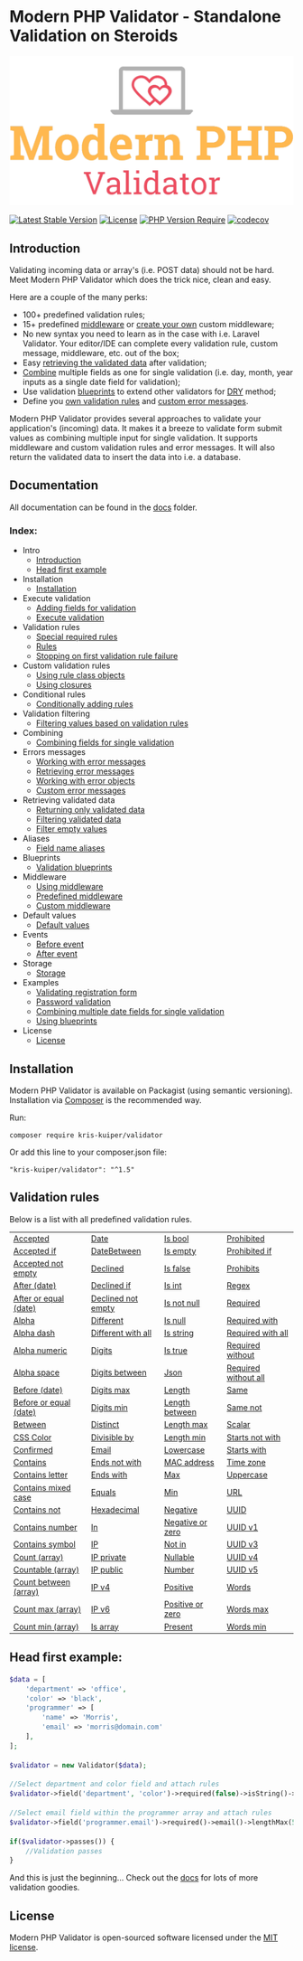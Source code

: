 Modern PHP Validator - Standalone Validation on Steroids
====================

![Modern PHP Validator](logo.png)

[![Latest Stable Version](http://poser.pugx.org/kris-kuiper/validator/v)](https://packagist.org/packages/kris-kuiper/validator)
[![License](http://poser.pugx.org/kris-kuiper/validator/license)](https://packagist.org/packages/kris-kuiper/validator)
[![PHP Version Require](http://poser.pugx.org/kris-kuiper/validator/require/php)](https://packagist.org/packages/kris-kuiper/validator)
[![codecov](https://codecov.io/gh/kris-kuiper/validator/branch/master/graph/badge.svg)](https://codecov.io/gh/kris-kuiper/validator)




## Introduction
Validating incoming data or array's (i.e. POST data) should not be hard. Meet Modern PHP Validator which does the trick nice, clean and easy.

Here are a couple of the many perks:

- 100+ predefined validation rules;
- 15+ predefined [middleware](/docs/13%20-%20Middleware/13.2%20-%20Predefined%20middleware.md) or [create your own](/docs/13%20-%20Middleware/13.3%20-%20Custom%20middleware.md) custom middleware;
- No new syntax you need to learn as in the case with i.e. Laravel Validator. Your editor/IDE can complete every validation rule, custom message, middleware, etc. out of the box;
- Easy [retrieving the validated data](/docs/10%20-%20Retrieving%20validated%20data/10.1%20-%20Returning%20only%20validated%20data.md) after validation;
- [Combine](/docs/08%20-%20Combining%20fields%20for%20single%20validation/8.1%20-%20Combining%20fields.md) multiple fields as one for single validation (i.e. day, month, year inputs as a single date field for validation);
- Use validation [blueprints](/docs/12%20-%20Validation%20blueprints/12.1%20-%20Using%20blueprints.md) to extend other validators for [DRY](https://en.wikipedia.org/wiki/Don%27t_repeat_yourself) method;
- Define you [own validation rules](/docs/05%20-%20Custom%20validation%20rules/5.2%20-%20Using%20closures.md) and [custom error messages](/docs/09%20-%20Errors%20messages/9.4%20-%20Custom%20error%20messages.md).

Modern PHP Validator provides several approaches to validate your application's (incoming) data. It makes it a breeze to validate form submit values as combining multiple input for single validation. It supports middleware and custom validation rules and error messages. It will also return the validated data to insert the data into i.e. a database.



## Documentation
All documentation can be found in the [docs](/docs) folder.

### Index:

- Intro
  - [Introduction](/docs/01%20-%20Intro/1.1%20-%20Introduction.md)
  - [Head first example](/docs/01%20-%20Intro/1.2%20-%20Head%20first%20example.md)
- Installation
  - [Installation](/docs/02%20-%20Installation/2.1%20-%20Installation.md)
- Execute validation
  - [Adding fields for validation](/docs/03%20-%20Execute%20validation/3.1%20-%20Adding%20fields%20for%20validation.md)
  - [Execute validation](/docs/03%20-%20Execute%20validation/3.2%20-%20Execute%20validation.md)
- Validation rules
  - [Special required rules](/docs/04%20-%20Validation%20rules/4.1%20-%20Special%20required%20rules.md)
  - [Rules](/docs/04%20-%20Validation%20rules/4.2%20-%20Rules.md)
  - [Stopping on first validation rule failure](/docs/04%20-%20Validation%20rules/4.3%20-%20Stopping%20on%20first%20validation%20rule%20failure.md)
- Custom validation rules
  - [Using rule class objects](/docs/05%20-%20Custom%20validation%20rules/5.1%20-%20Using%20rule%20class%20objects.md)
  - [Using closures](/docs/05%20-%20Custom%20validation%20rules/5.2%20-%20Using%20closures.md)
- Conditional rules
  - [Conditionally adding rules](/docs/06%20-%20Conditional%20validation/6.1%20-%20Conditionally%20adding%20rules.md)
- Validation filtering
  - [Filtering values based on validation rules](/docs/07%20-%20Filtering%20values%20based%20on%20rules/7.1%20-%20Filtering%20values%20based%20on%20validation%20rules.md)
- Combining
  - [Combining fields for single validation](/docs/08%20-%20Combining%20fields%20for%20single%20validation/8.1%20-%20Combining%20fields.md)
- Errors messages
  - [Working with error messages](/docs/09%20-%20Errors%20messages/9.1%20-%20Working%20with%20error%20messages.md)
  - [Retrieving error messages](/docs/09%20-%20Errors%20messages/9.2%20-%20Retrieving%20error%20messages.md)
  - [Working with error objects](/docs/09%20-%20Errors%20messages/9.3%20-%20Working%20with%20error%20objects.md)
  - [Custom error messages](/docs/09%20-%20Errors%20messages/9.4%20-%20Custom%20error%20messages.md)
- Retrieving validated data
  - [Returning only validated data](/docs/10%20-%20Retrieving%20validated%20data/10.1%20-%20Returning%20only%20validated%20data.md)
  - [Filtering validated data](/docs/10%20-%20Retrieving%20validated%20data/10.2%20-%20Filtering%20validated%20data.md)
  - [Filter empty values](/docs/10%20-%20Retrieving%20validated%20data/10.3%20-%20Filter%20empty%20values.md)
- Aliases
  - [Field name aliases](/docs/11%20-%20Field%20name%20aliases/11.1%20-%20Aliases.md)
- Blueprints
  - [Validation blueprints](/docs/12%20-%20Validation%20blueprints/12.1%20-%20Using%20blueprints.md)
- Middleware
  - [Using middleware](/docs/13%20-%20Middleware/13.1%20-%20Using%20middleware.md)
  - [Predefined middleware](/docs/13%20-%20Middleware/13.2%20-%20Predefined%20middleware.md)
  - [Custom middleware](/docs/13%20-%20Middleware/13.3%20-%20Custom%20middleware.md)
- Default values
  - [Default values](/docs/14%20-%20Default%20values/14.1%20-%20Default%20values.md)
- Events
  - [Before event](/docs/15%20-%20Events/15.1%20-%20Before%20validation%20event.md)
  - [After event](/docs/15%20-%20Events/15.2%20-%20After%20validation%20event.md)
- Storage
  - [Storage](/docs/16%20-%20Storage/16.1%20-%20Validation%20storage.md)
- Examples
  - [Validating registration form](/docs/17%20-%20Examples/17.1%20-%20Validating%20registration%20form.md)
  - [Password validation](/docs/17%20-%20Examples/17.2%20-%20Password%20validation.md)
  - [Combining multiple date fields for single validation](/docs/17%20-%20Examples/17.3%20-%20Combining%20multiple%20date%20fields%20for%20single%20validation.md)
  - [Using blueprints](/docs/17%20-%20Examples/17.4%20-%20Using%20blueprints.md)
- License
  - [License](#license)




## Installation

Modern PHP Validator is available on Packagist (using semantic versioning). Installation via [Composer](https://getcomposer.org/) is the recommended way.

Run:
```shell script
composer require kris-kuiper/validator
```

Or add this line to your composer.json file:
```shell script
"kris-kuiper/validator": "^1.5"
```


## Validation rules
Below is a list with all predefined validation rules.



|                                                                                                 |                                                                                               |                                                                                           |                                                                                                   |
|-------------------------------------------------------------------------------------------------|-----------------------------------------------------------------------------------------------|-------------------------------------------------------------------------------------------|---------------------------------------------------------------------------------------------------|
| [Accepted](/docs/04%20-%20Validation%20rules/4.2%20-%20Rules.md#accepted)                       | [Date](/docs/04%20-%20Validation%20rules/4.2%20-%20Rules.md#date)                             | [Is bool](/docs/04%20-%20Validation%20rules/4.2%20-%20Rules.md#is-boolean)                | [Prohibited](/docs/04%20-%20Validation%20rules/4.2%20-%20Rules.md#prohibited)                     |
| [Accepted if](/docs/04%20-%20Validation%20rules/4.2%20-%20Rules.md#accepted-if)                 | [DateBetween](/docs/04%20-%20Validation%20rules/4.2%20-%20Rules.md#date-between)              | [Is empty](/docs/04%20-%20Validation%20rules/4.2%20-%20Rules.md#is-empty)                 | [Prohibited if](/docs/04%20-%20Validation%20rules/4.2%20-%20Rules.md#prohibited-if)               |
| [Accepted not empty](/docs/04%20-%20Validation%20rules/4.2%20-%20Rules.md#accepted-not-empty)   | [Declined](/docs/04%20-%20Validation%20rules/4.2%20-%20Rules.md#declined)                     | [Is false](/docs/04%20-%20Validation%20rules/4.2%20-%20Rules.md#is-false)                 | [Prohibits](/docs/04%20-%20Validation%20rules/4.2%20-%20Rules.md#prohibits)                       |
| [After (date)](/docs/04%20-%20Validation%20rules/4.2%20-%20Rules.md#after)                      | [Declined if](/docs/04%20-%20Validation%20rules/4.2%20-%20Rules.md#declined-if)               | [Is int](/docs/04%20-%20Validation%20rules/4.2%20-%20Rules.md#is-int)                     | [Regex](/docs/04%20-%20Validation%20rules/4.2%20-%20Rules.md#regex)                               |
| [After or equal (date)](/docs/04%20-%20Validation%20rules/4.2%20-%20Rules.md#after-or-equal)    | [Declined not empty](/docs/04%20-%20Validation%20rules/4.2%20-%20Rules.md#declined-not-empty) | [Is not null](/docs/04%20-%20Validation%20rules/4.2%20-%20Rules.md#is-not-null)           | [Required](/docs/04%20-%20Validation%20rules/4.2%20-%20Rules.md#required)                         |
| [Alpha](/docs/04%20-%20Validation%20rules/4.2%20-%20Rules.md#alpha)                             | [Different](/docs/04%20-%20Validation%20rules/4.2%20-%20Rules.md#different)                   | [Is null](/docs/04%20-%20Validation%20rules/4.2%20-%20Rules.md#is-null)                   | [Required with](/docs/04%20-%20Validation%20rules/4.2%20-%20Rules.md#required-with)               |
| [Alpha dash](/docs/04%20-%20Validation%20rules/4.2%20-%20Rules.md#alpha-dash)                   | [Different with all](/docs/04%20-%20Validation%20rules/4.2%20-%20Rules.md#different-with-all) | [Is string](/docs/04%20-%20Validation%20rules/4.2%20-%20Rules.md#is-string)               | [Required with all](/docs/04%20-%20Validation%20rules/4.2%20-%20Rules.md#required-with-all)       |
| [Alpha numeric](/docs/04%20-%20Validation%20rules/4.2%20-%20Rules.md#alpha-numeric)             | [Digits](/docs/04%20-%20Validation%20rules/4.2%20-%20Rules.md#digits)                         | [Is true](/docs/04%20-%20Validation%20rules/4.2%20-%20Rules.md#is-true)                   | [Required without](/docs/04%20-%20Validation%20rules/4.2%20-%20Rules.md#required-without)         |
| [Alpha space](/docs/04%20-%20Validation%20rules/4.2%20-%20Rules.md#alpha-space)                 | [Digits between](/docs/04%20-%20Validation%20rules/4.2%20-%20Rules.md#digits-between)         | [Json](/docs/04%20-%20Validation%20rules/4.2%20-%20Rules.md#json)                         | [Required without all](/docs/04%20-%20Validation%20rules/4.2%20-%20Rules.md#required-without-all) |
| [Before (date)](/docs/04%20-%20Validation%20rules/4.2%20-%20Rules.md#before)                    | [Digits max](/docs/04%20-%20Validation%20rules/4.2%20-%20Rules.md#digits-max)                 | [Length](/docs/04%20-%20Validation%20rules/4.2%20-%20Rules.md#length)                     | [Same](/docs/04%20-%20Validation%20rules/4.2%20-%20Rules.md#same)                                 |
| [Before or equal (date)](/docs/04%20-%20Validation%20rules/4.2%20-%20Rules.md#before-or-equal)  | [Digits min](/docs/04%20-%20Validation%20rules/4.2%20-%20Rules.md#digits-min)                 | [Length between](/docs/04%20-%20Validation%20rules/4.2%20-%20Rules.md#length-between)     | [Same not](/docs/04%20-%20Validation%20rules/4.2%20-%20Rules.md#same-not)                         |
| [Between](/docs/04%20-%20Validation%20rules/4.2%20-%20Rules.md#between)                         | [Distinct](/docs/04%20-%20Validation%20rules/4.2%20-%20Rules.md#distinct)                     | [Length max](/docs/04%20-%20Validation%20rules/4.2%20-%20Rules.md#length-max)             | [Scalar](/docs/04%20-%20Validation%20rules/4.2%20-%20Rules.md#scalar)                             |
| [CSS Color](/docs/04%20-%20Validation%20rules/4.2%20-%20Rules.md#css-color)                     | [Divisible by](/docs/04%20-%20Validation%20rules/4.2%20-%20Rules.md#divisible-by)             | [Length min](/docs/04%20-%20Validation%20rules/4.2%20-%20Rules.md#length-min)             | [Starts not with](/docs/04%20-%20Validation%20rules/4.2%20-%20Rules.md#starts-not-with)           |
| [Confirmed](/docs/04%20-%20Validation%20rules/4.2%20-%20Rules.md#confirmed)                     | [Email](/docs/04%20-%20Validation%20rules/4.2%20-%20Rules.md#email)                           | [Lowercase](/docs/04%20-%20Validation%20rules/4.2%20-%20Rules.md#lowercase)               | [Starts with](/docs/04%20-%20Validation%20rules/4.2%20-%20Rules.md#starts-with)                   |
| [Contains](/docs/04%20-%20Validation%20rules/4.2%20-%20Rules.md#contains)                       | [Ends not with](/docs/04%20-%20Validation%20rules/4.2%20-%20Rules.md#ends-not-with)           | [MAC address](/docs/04%20-%20Validation%20rules/4.2%20-%20Rules.md#mac-address)           | [Time zone](/docs/04%20-%20Validation%20rules/4.2%20-%20Rules.md#time-zone)                       |
| [Contains letter](/docs/04%20-%20Validation%20rules/4.2%20-%20Rules.md#contains-letter)         | [Ends with](/docs/04%20-%20Validation%20rules/4.2%20-%20Rules.md#ends-with)                   | [Max](/docs/04%20-%20Validation%20rules/4.2%20-%20Rules.md#max)                           | [Uppercase](/docs/04%20-%20Validation%20rules/4.2%20-%20Rules.md#uppercase)                       |
| [Contains mixed case](/docs/04%20-%20Validation%20rules/4.2%20-%20Rules.md#contains-mixed-case) | [Equals](/docs/04%20-%20Validation%20rules/4.2%20-%20Rules.md#equals)                         | [Min](/docs/04%20-%20Validation%20rules/4.2%20-%20Rules.md#min)                           | [URL](/docs/04%20-%20Validation%20rules/4.2%20-%20Rules.md#url)                                   |
| [Contains not](/docs/04%20-%20Validation%20rules/4.2%20-%20Rules.md#contains-not)               | [Hexadecimal](/docs/04%20-%20Validation%20rules/4.2%20-%20Rules.md#hexadecimal)               | [Negative](/docs/04%20-%20Validation%20rules/4.2%20-%20Rules.md#negative)                 | [UUID](/docs/04%20-%20Validation%20rules/4.2%20-%20Rules.md#uuid)                                 |
| [Contains number](/docs/04%20-%20Validation%20rules/4.2%20-%20Rules.md#contains-digit)          | [In](/docs/04%20-%20Validation%20rules/4.2%20-%20Rules.md#in)                                 | [Negative or zero](/docs/04%20-%20Validation%20rules/4.2%20-%20Rules.md#negative-or-zero) | [UUID v1](/docs/04%20-%20Validation%20rules/4.2%20-%20Rules.md#uuid-v1)                           |
| [Contains symbol](/docs/04%20-%20Validation%20rules/4.2%20-%20Rules.md#contains-symbol)         | [IP](/docs/04%20-%20Validation%20rules/4.2%20-%20Rules.md#ip)                                 | [Not in](/docs/04%20-%20Validation%20rules/4.2%20-%20Rules.md#not-in)                     | [UUID v3](/docs/04%20-%20Validation%20rules/4.2%20-%20Rules.md#uuid-v3)                           |
| [Count (array)](/docs/04%20-%20Validation%20rules/4.2%20-%20Rules.md#count)                     | [IP private](/docs/04%20-%20Validation%20rules/4.2%20-%20Rules.md#ip-private)                 | [Nullable](/docs/04%20-%20Validation%20rules/4.2%20-%20Rules.md#nullable)                 | [UUID v4](/docs/04%20-%20Validation%20rules/4.2%20-%20Rules.md#uuid-v4)                           |
| [Countable (array)](/docs/04%20-%20Validation%20rules/4.2%20-%20Rules.md#countable)             | [IP public](/docs/04%20-%20Validation%20rules/4.2%20-%20Rules.md#ip-public)                   | [Number](/docs/04%20-%20Validation%20rules/4.2%20-%20Rules.md#number)                     | [UUID v5](/docs/04%20-%20Validation%20rules/4.2%20-%20Rules.md#uuid-v5)                           |
| [Count between (array)](/docs/04%20-%20Validation%20rules/4.2%20-%20Rules.md#count-between)     | [IP v4](/docs/04%20-%20Validation%20rules/4.2%20-%20Rules.md#ip-v4)                           | [Positive](/docs/04%20-%20Validation%20rules/4.2%20-%20Rules.md#positive)                 | [Words](/docs/04%20-%20Validation%20rules/4.2%20-%20Rules.md#words)                               |
| [Count max (array)](/docs/04%20-%20Validation%20rules/4.2%20-%20Rules.md#count-max)             | [IP v6](/docs/04%20-%20Validation%20rules/4.2%20-%20Rules.md#ip-v6)                           | [Positive or zero](/docs/04%20-%20Validation%20rules/4.2%20-%20Rules.md#positive-or-zero) | [Words max](/docs/04%20-%20Validation%20rules/4.2%20-%20Rules.md#words-max)                       |
| [Count min (array)](/docs/04%20-%20Validation%20rules/4.2%20-%20Rules.md#count-min)             | [Is array](/docs/04%20-%20Validation%20rules/4.2%20-%20Rules.md#is-array)                     | [Present](/docs/04%20-%20Validation%20rules/4.2%20-%20Rules.md#present)                   | [Words min](/docs/04%20-%20Validation%20rules/4.2%20-%20Rules.md#words-min)                       |


## Head first example:

```php
$data = [
    'department' => 'office',
    'color' => 'black',
    'programmer' => [
        'name' => 'Morris',
        'email' => 'morris@domain.com'
    ],
];

$validator = new Validator($data);

//Select department and color field and attach rules
$validator->field('department', 'color')->required(false)->isString()->lengthBetween(5, 20);

//Select email field within the programmer array and attach rules
$validator->field('programmer.email')->required()->email()->lengthMax(50);

if($validator->passes()) {
    //Validation passes
}
```

And this is just the beginning... Check out the [docs](/docs) for lots of more validation goodies.



## License

Modern PHP Validator is open-sourced software licensed under the [MIT license](https://opensource.org/licenses/MIT).